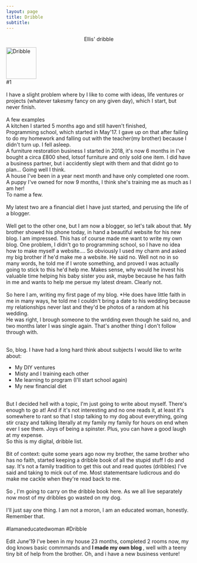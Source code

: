 ```yaml
---
layout: page
title: Dribble
subtitle:   
---
```


<p style="text-align:center;">Ellis' dribble <br></p>
<a href="https://www.instagram.com/p/BL4QxMmj3gu/?utm_source=ig_web_button_share_sheet"><img src="dribble.jpg" style="width:82px; height:86px"  alt="Dribble" class="center"></a><br>
#1 <br> <br>
I have a slight problem where by I like to come with ideas, life ventures or projects (whatever takesmy fancy on any given day), which I start, but never finish. <br> <br>
A few examples <br>
A kitchen I started 5 months ago and still haven't finished,<br>
Programming school, which started in May'17. I gave up on that after failing to do my homework and falling out with the teacher(my brother) because I didn't turn up. I fell asleep.<br>
A furniture restoration business I started in 2018, it's now 6 months in I've bought a circa £800 shed, lotsof furniture and only sold one item. I did have a business partner, but i accidently slept with them and that didnt go to plan... Going well I think.<br>
A house I've been in a year next month and have only completed one room.<br>
A puppy I've owned for now 9 months, I think she's training me as much as I am her!<br>
To name a few.<br> <br>
My latest two are a financial diet I have just started, and perusing the life of a blogger.<br> <br>
Well get to the other one, but I am now a blogger, so let's talk about that. My brother showed his phone today, in hand a beautiful website for his new blog. I am impressed. This has of course made me want to write my own blog. One problem, I didn't go to programming school, so I have no idea how to make myself a website.... So obviously I used my charm and asked my big brother if he'd make me a website. He said no. Well not no in so many words, he told me if I wrote something, and proved I was actually going to stick to this he'd help me. Makes sense, why would he invest his valuable time helping his baby sister you ask, maybe because he has faith in me and wants to help me persue my latest dream. Clearly not. <br> <br> So here I am, writing my first page of my blog. *He does have little faith in me in many ways, he told me I couldn't bring a date to his wedding because my relationships never last and they'd be photos of a random at his wedding. <br> He was right, I brough someone to the wrdding even though he said no, and two months later I was single again. That's another thing I don't follow through with. <br> <br>
 
So, blog. I have had a long hard think about subjects I would like to write about: <br>
- My DIY ventures<br>
- Misty and I training each other<br>
- Me learning to program (I'll start school again)<br>
- My new financial diet<br>
<br>
But I decided hell with a topic, I'm just going to write about myself. There's enough to go at! And if it's not interesting and no one reads it, at least it's somewhere to rant so that I stop talking to my dog about everything, going stir crazy and talking literally at my family my family for hours on end when ever I see them. Joys of being a spinster. Plus, you can have a good laugh at my expense.<br>
So this is my digital, dribble list.<br>
<br>
Bit of context: quite some years ago now my brother, the same brother who has no faith, started keeping a dribble book of all the stupid stuff I do and say. It's not a family tradition to get this out and read quotes (dribbles) I've said and taking to mick out of me. Most statementsare ludicrous and do make me cackle when they're read back to me.<br> <br>
So , I'm going to carry on the dribble book here. As we all live separately now most of my dribbles go wasted on my dog.<br> <br>
I'll just say one thing. I am not a moron, I am an educated woman, honestly. Remember that.<br> <br>
#Iamaneducatedwoman #Dribble<br>
<br>
Edit June’19 I’ve been in my house 23 months, completed 2 rooms now, my dog knows basic commmands and <b> I made my own blog </b>, well with a teeny tiny bit of help from the brother. Oh, and i have a new business venture! 

 
